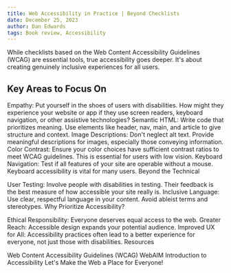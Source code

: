 ```yaml
---
title: Web Accessibility in Practice | Beyond Checklists
date: December 25, 2023
author: Dan Edwards
tags: Book review, Accessibility
---
```


While checklists based on the Web Content Accessibility Guidelines (WCAG) are essential tools, true accessibility goes deeper. It's about creating genuinely inclusive experiences for all users.

## Key Areas to Focus On

Empathy: Put yourself in the shoes of users with disabilities. How might they experience your website or app if they use screen readers, keyboard navigation, or other assistive technologies?
Semantic HTML: Write code that prioritizes meaning. Use elements like header, nav, main, and article to give structure and context.
Image Descriptions: Don't neglect alt text. Provide meaningful descriptions for images, especially those conveying information.
Color Contrast: Ensure your color choices have sufficient contrast ratios to meet WCAG guidelines. This is essential for users with low vision.
Keyboard Navigation: Test if all features of your site are operable without a mouse. Keyboard accessibility is vital for many users.
Beyond the Technical

User Testing: Involve people with disabilities in testing. Their feedback is the best measure of how accessible your site really is.
Inclusive Language: Use clear, respectful language in your content. Avoid ableist terms and stereotypes.
Why Prioritize Accessibility?

Ethical Responsibility: Everyone deserves equal access to the web.
Greater Reach: Accessible design expands your potential audience.
Improved UX for All: Accessibility practices often lead to a better experience for everyone, not just those with disabilities.
Resources

Web Content Accessibility Guidelines (WCAG)
WebAIM Introduction to Accessibility
Let's Make the Web a Place for Everyone!
